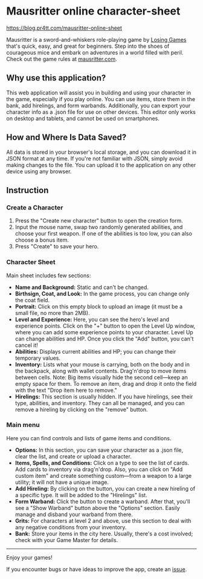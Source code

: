 # Mausritter online character-sheet

https://blog.pr4tt.com/mausritter-online-sheet

Mausritter is a sword-and-whiskers role-playing game by [Losing Games](https://losing.games/) that's quick, easy, and great for beginners. Step into the shoes of courageous mice and embark on adventures in a world filled with peril. Check out the game rules at [mausritter.com](https://mausritter.com).

## Why use this application?

This web application will assist you in building and using your character in the game, especially if you play online. You can use items, store them in the bank, add hirelings, and form warbands. Additionally, you can export your character info as a .json file for use on other devices.
This editor only works on desktop and tablets, and cannot be used on smartphones.

## How and Where Is Data Saved?

All data is stored in your browser's local storage, and you can download it in JSON format at any time. If you're not familiar with JSON, simply avoid making changes to the file. You can upload it to the application on any other device using any browser.

## Instruction

### Create a Character

1. Press the "Create new character" button to open the creation form.
2. Input the mouse name, swap two randomly generated abilities, and choose your first weapon. If one of the abilities is too low, you can also choose a bonus item.
3. Press "Create" to save your hero.

### Character Sheet

Main sheet includes few sections:

- **Name and Background:** Static and can't be changed.
- **Birthsign, Coat, and Look:** In the game process, you can change only the coat field.
- **Portrait:** Click on this empty block to upload an image (it must be a small file, no more than 2MB).
- **Level and Experience:** Here, you can see the hero's level and experience points. Click on the "+" button to open the Level Up window, where you can add some experience points to your character. Level Up can change abilities and HP. Once you click the "Add" button, you can't cancel it!
- **Abilities:** Displays current abilities and HP; you can change their temporary values.
- **Inventory:** Lists what your mouse is carrying, both on the body and in the backpack, along with wallet contents. Drag'n'drop to move items between cells. Note: Big items visually hide the second cell—keep an empty space for them. To remove an item, drag and drop it onto the field with the text "Drop item here to remove."
- **Hirelings:** This section is usually hidden. If you have hirelings, see their type, abilities, and inventory. They can all be managed, and you can remove a hireling by clicking on the "remove" button.

### Main menu

Here you can find controls and lists of game items and conditions.

- **Options:** In this section, you can save your character as a .json file, clear the list, and create or upload a character.
- **Items, Spells, and Conditions:** Click on a type to see the list of cards. Add cards to inventory via drag'n'drop. Also, you can click on "Add custom item" and create something custom—from a weapon to a large utility; it will not have a unique image.
- **Add Hireling:** By clicking on the button, you can create a new hireling of a specific type. It will be added to the "Hirelings" list.
- **Form Warband:** Click the button to create a warband. After that, you'll see a "Show Warband" button above the "Options" section. Easily manage and disband your warband from there.
- **Grits:** For characters at level 2 and above, use this section to deal with any negative conditions from your inventory.
- **Bank:** Store your items in the city here. Usually, there's a cost involved; check with your Game Master for details.

---

Enjoy your games!

If you encounter bugs or have ideas to improve the app, create an [issue](https://github.com/spratt/mausritter-online-sheet/issues).
